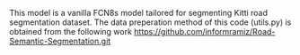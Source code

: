 This model is a vanilla FCN8s model tailored for segmenting Kitti road segmentation dataset. The data preperation method of this code (utils.py) 
is obtained from the following work
https://github.com/informramiz/Road-Semantic-Segmentation.git